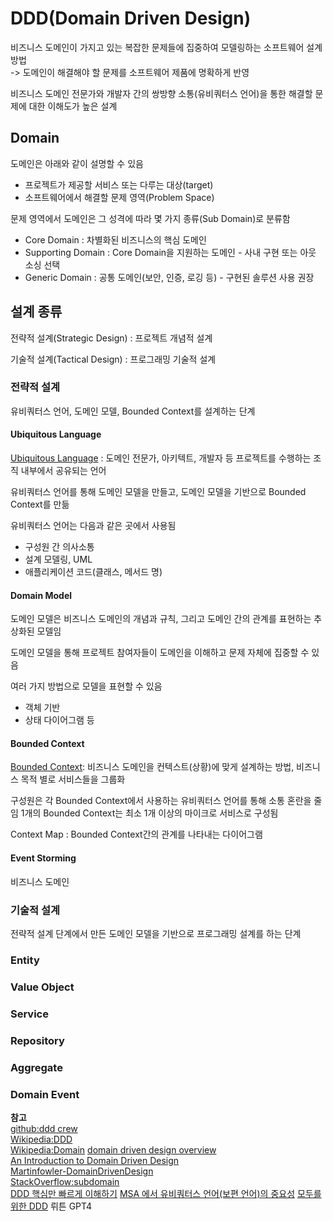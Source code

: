 # DDD(Domain Driven Design)

비즈니스 도메인이 가지고 있는 복잡한 문제들에 집중하여 모델링하는 소프트웨어 설계 방법    
-> 도메인이 해결해야 할 문제를 소프트웨어 제품에 명확하게 반영 

비즈니스 도메인 전문가와 개발자 간의 쌍방향 소통(유비쿼터스 언어)을 통한 해결할 문제에 대한 이해도가 높은 설계

## Domain

도메인은 아래와 같이 설명할 수 있음
* 프로젝트가 제공할 서비스 또는 다루는 대상(target)
* 소프트웨어에서 해결할 문제 영역(Problem Space)

문제 영역에서 도메인은 그 성격에 따라 몇 가지 종류(Sub Domain)로 분류함
* Core Domain : 차별화된 비즈니스의 핵심 도메인
* Supporting Domain : Core Domain을 지원하는 도메인 - 사내 구현 또는 아웃 소싱 선택
* Generic Domain : 공통 도메인(보안, 인증, 로깅 등) - 구현된 솔루션 사용 권장

## 설계 종류

전략적 설계(Strategic Design) : 프로젝트 개념적 설계

기술적 설계(Tactical Design)  : 프로그래밍 기술적 설계

### 전략적 설계

유비쿼터스 언어, 도메인 모델, Bounded Context를 설계하는 단계

#### Ubiquitous Language

[Ubiquitous Language](https://martinfowler.com/bliki/UbiquitousLanguage.html) : 도메인 전문가, 아키텍트, 개발자 등 프로젝트를 수행하는 조직 내부에서 공유되는 언어

유비쿼터스 언어를 통해 도메인 모델을 만들고, 도메인 모델을 기반으로 Bounded Context를 만듦

유비쿼터스 언어는 다음과 같은 곳에서 사용됨
- 구성원 간 의사소통
- 설계 모델링, UML
- 애플리케이션 코드(클래스, 메서드 명)

#### Domain Model

도메인 모델은 비즈니스 도메인의 개념과 규칙, 그리고 도메인 간의 관계를 표현하는 추상화된 모델임 

도메인 모델을 통해 프로젝트 참여자들이 도메인을 이해하고 문제 자체에 집중할 수 있음

여러 가지 방법으로 모델을 표현할 수 있음
- 객체 기반
- 상태 다이어그램 등

#### Bounded Context

[Bounded Context](https://martinfowler.com/bliki/BoundedContext.html): 비즈니스 도메인을 컨텍스트(상황)에 맞게 설계하는 방법, 비즈니스 목적 별로 서비스들을 그룹화

구성원은 각 Bounded Context에서 사용하는 유비쿼터스 언어를 통해 소통 혼란을 줄임
1개의 Bounded Context는 최소 1개 이상의 마이크로 서비스로 구성됨

Context Map : Bounded Context간의 관계를 나타내는 다이어그램

#### Event Storming

비즈니스 도메인

### 기술적 설계

전략적 설계 단계에서 만든 도메인 모델을 기반으로 프로그래밍 설계를 하는 단계

### Entity

### Value Object

### Service

### Repository

### Aggregate

### Domain Event


**참고**  
[github:ddd crew](https://github.com/ddd-crew)  
[Wikipedia:DDD](https://en.wikipedia.org/wiki/Domain-driven_design)  
[Wikipedia:Domain](https://en.wikipedia.org/wiki/Domain_(software_engineering))  
[domain driven design overview](https://developer.axoniq.io/domain-driven-design/overview)    
[An Introduction to Domain Driven Design](https://www.methodsandtools.com/archive/archive.php?id=97)  
[Martinfowler-DomainDrivenDesign](https://martinfowler.com/bliki/DomainDrivenDesign.html)  
[StackOverflow:subdomain](https://stackoverflow.com/questions/73077578/what-actually-is-a-subdomain-in-domain-driven-design)  
[DDD 핵심만 빠르게 이해하기](ttps://happycloud-lee.tistory.com/94)
[MSA 에서 유비쿼터스 언어(보편 언어)의 중요성](https://medium.com/dtevangelist/msa-%EC%97%90%EC%84%9C-%EC%9C%A0%EB%B9%84%EC%BF%BC%ED%84%B0%EC%8A%A4-%EC%96%B8%EC%96%B4-%EB%B3%B4%ED%8E%B8-%EC%96%B8%EC%96%B4-%EC%9D%98-%EC%A4%91%EC%9A%94%EC%84%B1-ca22b96aaeea)
[모두를 위한 DDD](https://blog.doctor-cha.com/introduction-to-domain-driven-design-for-everyone)
뤼튼 GPT4
